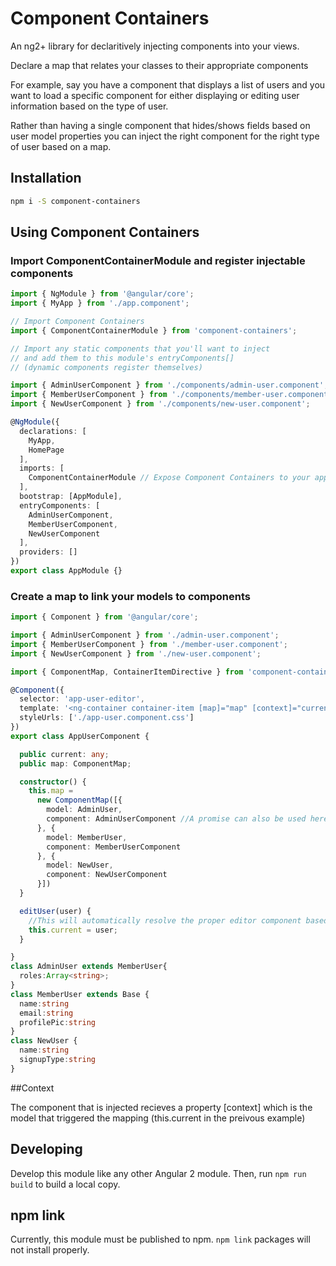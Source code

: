 # Component Containers

An ng2+ library for declaritively injecting components into your views.

Declare a map that relates your classes to their appropriate components


For example, say you have a component that displays a list of users and you want to 
load a specific component for either displaying or editing user information based on the type of user.

Rather than having a single component that hides/shows fields based on user model properties you can inject
 the right component for the right type of user based on a map.

## Installation

```bash
npm i -S component-containers
```

## Using Component Containers

### Import ComponentContainerModule and register injectable components
```typescript
import { NgModule } from '@angular/core';
import { MyApp } from './app.component';

// Import Component Containers
import { ComponentContainerModule } from 'component-containers';

// Import any static components that you'll want to inject 
// and add them to this module's entryComponents[] 
// (dynamic components register themselves)

import { AdminUserComponent } from './components/admin-user.component';
import { MemberUserComponent } from './components/member-user.component';
import { NewUserComponent } from './components/new-user.component';

@NgModule({
  declarations: [
    MyApp,
    HomePage
  ],
  imports: [ 
    ComponentContainerModule // Expose Component Containers to your app
  ],
  bootstrap: [AppModule],
  entryComponents: [
    AdminUserComponent,
    MemberUserComponent,
    NewUserComponent
  ],
  providers: []
})
export class AppModule {}
```


### Create a map to link your models to components


```typescript
import { Component } from '@angular/core';

import { AdminUserComponent } from './admin-user.component';
import { MemberUserComponent } from './member-user.component';
import { NewUserComponent } from './new-user.component';

import { ComponentMap, ContainerItemDirective } from 'component-containers';

@Component({
  selector: 'app-user-editor',
  template: '<ng-container container-item [map]="map" [context]="current"></ng-container>',
  styleUrls: ['./app-user.component.css']
})
export class AppUserComponent {

  public current: any;
  public map: ComponentMap;

  constructor() {
    this.map =
      new ComponentMap([{
        model: AdminUser,
        component: AdminUserComponent //A promise can also be used here to resolve dynamic/lazy-loaded components
      }, {
        model: MemberUser,
        component: MemberUserComponent
      }, {
        model: NewUser,
        component: NewUserComponent
      }])
  }

  editUser(user) {
    //This will automatically resolve the proper editor component based on the user's type
    this.current = user;
  }

}
class AdminUser extends MemberUser{
  roles:Array<string>;
}
class MemberUser extends Base {
  name:string
  email:string
  profilePic:string
}
class NewUser {
  name:string
  signupType:string
}


```


##Context

The component that is injected recieves a property [context] which is the model that triggered the mapping (this.current in the preivous example)



## Developing

Develop this module like any other Angular 2 module. Then, run `npm run build` to build a local copy.



## npm link

Currently, this module must be published to npm. `npm link` packages will not install properly.
